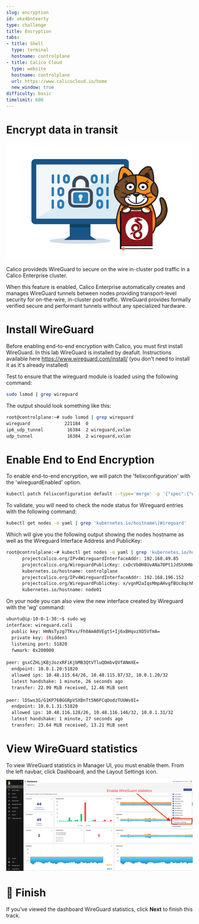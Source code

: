 ```yaml
---
slug: encryption
id: okx4bnteerty
type: challenge
title: Encryption
tabs:
- title: Shell
  type: terminal
  hostname: controlplane
- title: Calico Cloud
  type: website
  hostname: controlplane
  url: https://www.calicocloud.io/home
  new_window: true
difficulty: basic
timelimit: 600
---
```


Encrypt data in transit
===============

![Image Description](../assets/calico-encryption.png)

Calico provideds WireGuard to secure on the wire in-cluster pod traffic in a Calico Enterprise cluster. 

When this feature is enabled, Calico Enterprise automatically creates and manages WireGuard tunnels between nodes providing transport-level security for on-the-wire, in-cluster pod traffic. WireGuard provides formally verified secure and performant tunnels without any specialized hardware.


Install WireGuard
===============

Before enabling end-to-end encryption with Calico, you must first install WireGuard. In this lab WireGuard is installed by deafult.
Instructions available here https://www.wireguard.com/install/ (you don't need to install it as it's already installed)

Test to ensure that the wireguard module is loaded using the following command:

```bash
sudo lsmod | grep wireguard
```

The output should look something like this:

```bash
root@controlplane:~# sudo lsmod | grep wireguard
wireguard             221184  0
ip6_udp_tunnel         16384  2 wireguard,vxlan
udp_tunnel             16384  2 wireguard,vxlan
```

Enable End to End Encryption
===============

To enable end-to-end encryption, we will patch the 'felixconfiguration' with the 'wireguardEnabled' option.

```bash
kubectl patch felixconfiguration default --type='merge' -p '{"spec":{"wireguardEnabled":true}}'
```

To validate, you will need to check the node status for Wireguard entries with the following command:

```bash
kubectl get nodes -o yaml | grep 'kubernetes.io/hostname\|Wireguard'
```

Which will give you the following output showing the nodes hostname as well as the Wireguard Interface Address and PublicKey:

```bash
root@controlplane:~# kubectl get nodes -o yaml | grep 'kubernetes.io/hostname\|Wireguard'
      projectcalico.org/IPv4WireguardInterfaceAddr: 192.168.49.85
      projectcalico.org/WireguardPublicKey: cxDcVb0H8UvANa70Pt1JdShXHNuEDxiQRyIFlwRva3E=
      kubernetes.io/hostname: controlplane
      projectcalico.org/IPv4WireguardInterfaceAddr: 192.168.196.152
      projectcalico.org/WireguardPublicKey: x/vgnM2aIqsMmpAHvgfBUc8qchNgsaOTGHNV0z4C6kg=
      kubernetes.io/hostname: node01
```

On your node you can also view the new interface created by Wireguard with the 'wg' command:

```bash
ubuntu@ip-10-0-1-30:~$ sudo wg
interface: wireguard.cali
  public key: HmNsTyzg7TKvs/Fh0AmA0VEgtS+Ij6xBHqvzXO5VfmA=
  private key: (hidden)
  listening port: 51820
  fwmark: 0x200000

peer: gsxCZHLjKBjJozxRFiKjbMB3QtVTluQDmbvQVfANmXE=
  endpoint: 10.0.1.20:51820
  allowed ips: 10.48.115.64/26, 10.48.115.87/32, 10.0.1.20/32
  latest handshake: 1 minute, 26 seconds ago
  transfer: 22.09 MiB received, 12.46 MiB sent

peer: lDSws3G/G1KP76BGGRpVSXBnTt5N6FCqOodzTUUWs0I=
  endpoint: 10.0.1.31:51820
  allowed ips: 10.48.116.128/26, 10.48.116.146/32, 10.0.1.31/32
  latest handshake: 1 minute, 27 seconds ago
  transfer: 23.64 MiB received, 13.21 MiB sent
```

View WireGuard statistics
===============
To view WireGuard statistics in Manager UI, you must enable them. From the left navbar, click Dashboard, and the Layout Settings icon.

![Image Description](../assets/WireGuard.png)


🏁 Finish
=========

If you've viewed the dashboard WireGuard statistics, click **Next** to finish this track.
